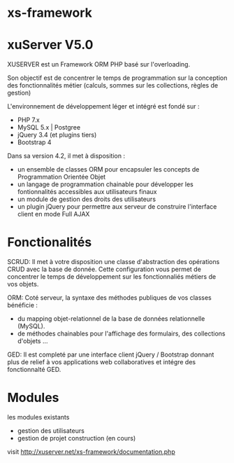 # xs-framework
# xuServer V5.0
XUSERVER est un Framework ORM PHP basé sur l'overloading.

Son objectif est de concentrer le temps de programmation sur la conception des fonctionnalités métier (calculs, sommes sur les collections, règles de gestion)

L'environnement de développement léger et intégré est fondé sur :

- PHP 7.x
- MySQL 5.x | Postgree
- jQuery 3.4 (et plugins tiers)
- Bootstrap 4

Dans sa version 4.2, il met à disposition :

- un ensemble de classes ORM pour encapsuler les concepts de Programmation Orientée Objet
- un langage de programmation chainable pour développer les fontionnalités accessibles aux utilisateurs finaux
- un module de gestion des droits des utilisateurs
- un plugin jQuery pour permettre aux serveur de construire l'interface client en mode Full AJAX


# Fonctionalités

SCRUD: Il met à votre disposition une classe d'abstraction des opérations CRUD avec la base de donnée.
Cette configuration vous permet de concentrer le temps de développement sur les fonctionnaliés métiers de vos objets.

ORM: Coté serveur, la syntaxe des méthodes publiques de vos classes bénéficie : 
- du mapping objet-relationnel de la base de données relationnelle (MySQL).
- de méthodes chainables pour l'affichage des formulairs, des collections d'objets ... 

GED: Il est completé par une interface client jQuery / Bootstrap donnant plus de relief à vos applications web collaboratives et intégre des fonctionnalté GED.

# Modules 
les modules existants 
- gestion des utilisateurs
- gestion de projet construction (en cours)

visit
http://xuserver.net/xs-framework/documentation.php 
